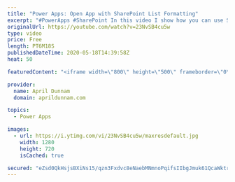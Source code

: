 ```yaml
---
title: "Power Apps: Open App with SharePoint List Formatting"
excerpt: "#PowerApps #SharePoint In this video I show how you can use SharePoint Column Formatting to open a stand-alone PowerApps Canvas app connected to SharePoint data directly from the list.  This video shows how you can pass a parameter into the PowerApp to take you directly to the display screen for the"
originalUrl: https://youtube.com/watch?v=23NvSB4cu5w
type: video
price: Free
length: PT6M18S
publishedDateTime: 2020-05-18T14:39:58Z
heat: 50

featuredContent: "<iframe width=\"800\" height=\"500\" frameborder=\"0\" src=\"https://www.youtube.com/embed/23NvSB4cu5w\" allow=\"accelerometer; autoplay; encrypted-media; gyroscope; picture-in-picture\" allowfullscreen></iframe>"

provider:
  name: April Dunnam
  domain: aprildunnam.com

topics:
  - Power Apps

images:
  - url: https://i.ytimg.com/vi/23NvSB4cu5w/maxresdefault.jpg
    width: 1280
    height: 720
    isCached: true

secured: "eZsd0QkHsjsBXiNs15/qzn3Fxdvc8eNaebMNmnoPqifsIIbgJmuk61QcaWktrV3S0Z5ZAnZMUAiteDJkWmoSt4lF6uBqePmrLTSP80Ty6HHpMVKm+sfwOgyZAUcYPua8AQEauFcf1egknj1p1Cqoi3eRG+DX057LrTdkiCgTxaerwJT9OEnFg28u0IDshjFr/9WATwDBrEKrEyh/5Wa5z/dOrEw7jdGBc6q6fTa9TPIfeAkkLRVbC7Xut7QOscdSbez9HrfrLCGFrSqIZNlkbQEeTVNe1jxl1mrZ/vcYR6dMPRobnAcYkKWOxosSXaEJa5ilYR+/GQ4C4Y+LLbfVUomi/6HyA6UZAIfd9oSkGABA4vmV0GN8rcwStfS3PcIZ3JwTtDfulDnA9AV3AaPsacUo+uCAOkdpIT9JzXGqnU4=;bmnPPmHn699IPOC64GkMmg=="
---
```


